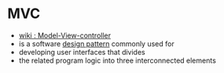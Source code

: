 # MVC

- [wiki : Model-View-controller](https://en.wikipedia.org/wiki/Model%E2%80%93view%E2%80%93controller)
- is a software [design pattern](design-pattern) commonly used for
- developing user interfaces that divides
- the related program logic into three interconnected elements
